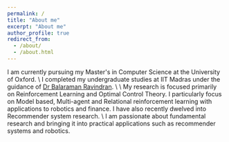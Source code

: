 ```yaml
---
permalink: /
title: "About me"
excerpt: "About me"
author_profile: true
redirect_from: 
  - /about/
  - /about.html
---
```


I am currently pursuing my Master's in Computer Science at the University of Oxford.
\\
I completed my undergraduate studies at IIT Madras under the guidance of [Dr Balaraman Ravindran](https://www.cse.iitm.ac.in/~ravi/).
\\
\\
My research is focused primarily on Reinforcement Learning and Optimal Control Theory. I particularly focus on Model based, Multi-agent and Relational reinforcement learning with applications to robotics and finance.
I have  also recently dwelved into Recommender system research.
\\
I am passionate about fundamental research and bringing it into practical applications such as recommender systems and robotics.


